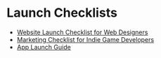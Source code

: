 # Launch Checklists

* [Website Launch Checklist for Web Designers](https://github.com/tutsplus/Website-Launch-Checklist-for-Web-Designers)
* [Marketing Checklist for Indie Game Developers](https://github.com/tutsplus/Marketing-Checklist-For-Indie-Game-Developers)
* [App Launch Guide](https://github.com/adamwulf/app-launch-guide) 
